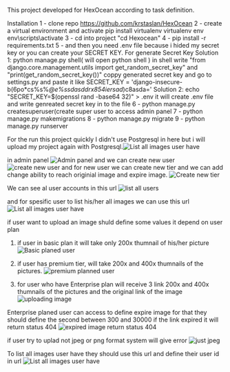 This project developed for HexOcean according to task definition.

Installation
1 - clone repo https://github.com/krstaslan/HexOcean
2 - create a virtual environment and activate
pip install virtualenv
virtualenv env
env\scripts\activate
3 - cd into project "cd Hexocean"
4 - pip install -r requirements.txt
5 - and then you need .env file because i hided my secret key or you can create your SECRET KEY.
  For generate Secret Key 
  Solution 1:
    python manage.py shell( will open python shell ) in shell write 
    "from django.core.management.utils import get_random_secret_key"  and
    "print(get_random_secret_key())" coppy generated secret key and go to settings.py and paste it like 
    SECRET_KEY = 'django-insecure-b(6po*cs%s%_@e%ssdasddrx854iersad_)c8asda='
  Solution 2:
    echo "SECRET_KEY=$(openssl rand -base64 32)" > .env  it will create .env file and write genreated secret key in to the file 
6 - python manage.py createsuperuser(create super user to access admin panel
7 - python manage.py makemigrations 
8 - python manage.py migrate
9 - python manage.py runserver




For the run this project quickly I didn't use Postgresql in here but i will upload my project again with Postgresql.![List all images user have](https://user-images.githubusercontent.com/63463164/174626754-47eb9b61-f192-442c-ac80-c2ab96c76b11.PNG)

in admin panel
![Admin  panel](https://user-images.githubusercontent.com/63463164/174625747-dc7df8fb-2a47-4ab2-a584-3043c2acfaa3.PNG)
and we can create new user
![create new user](https://user-images.githubusercontent.com/63463164/174626195-0246adf0-1763-42d3-946a-430879881fa5.PNG)
and for new user we can create new tier and we can add change ability to reach originial image and expire image.
![Create new tier](https://user-images.githubusercontent.com/63463164/174626372-f56495fd-7357-47de-99fd-090b3c2d51a9.PNG)

We can see al user accounts in this url
![list all users](https://user-images.githubusercontent.com/63463164/174626642-3a3760bf-79c6-4ffb-9095-1efb47f31bf2.PNG)

and for spesific user to list his/her all images we can use this url 
![List all images user have](https://user-images.githubusercontent.com/63463164/174626766-5306413c-fb94-48bd-9dc3-c21d4ff23743.PNG)

if user want to upload an image shuld define some values it depend on user plan 
1) if user in basic plan it will take only 200x thumnail of his/her picture
![Basic planed user](https://user-images.githubusercontent.com/63463164/174627030-de4d835a-8c97-4d3c-8f0c-6a3ae5403f90.PNG)

2) if user has premium tier, will take 200x and 400x thumnails of the pictures.
![premium planned user](https://user-images.githubusercontent.com/63463164/174627286-49ec3e11-5490-429d-a1f4-c8928fc4c837.PNG)

3) for user who have Enterprise plan will receive 3 link 200x and 400x thumnails of the pictures and the original link of the image 
![uploading image](https://user-images.githubusercontent.com/63463164/174627607-e485ea27-1482-4b7c-a650-8c20cdfa2aee.PNG)

Enterprise planed user can access to define expire image for that they should define the second between 300 and 30000 
if the link expired it will return status 404 
![expired image return status 404](https://user-images.githubusercontent.com/63463164/174628193-df58d233-8015-4041-958b-53d5059fc238.PNG)

if user try to uplad not jpeg or png format system will give error 
![just jpeg](https://user-images.githubusercontent.com/63463164/174628334-4f118b06-1af8-451e-8ba6-e9c0991d054f.PNG)

To list all images user have they should use this url and define their user id in url
![List all images user have](https://user-images.githubusercontent.com/63463164/174628444-c40f7954-0315-458f-8a22-4412d007d7bf.PNG)






